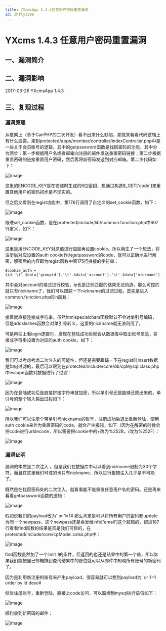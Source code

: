 ```yaml
---
title: YXcmsApp 1.4.3任意用户密码重置漏洞
id: zhfly3296
---
```


# YXcms 1.4.3 任意用户密码重置漏洞

## 一、漏洞简介

## 二、漏洞影响

2017-03-26 YXcmsApp 1.4.3

## 三、复现过程

### 漏洞原理

从框架上（基于CanPHP的二次开发）看不出来什么缺陷，那就来看看代码逻辑上有什么披露。来到protected/apps/member/controller/indexController.php中是一些关于会员账号的逻辑，其中的getpassword函数是找回密码的功能，其中分为两步：第一步根据用户名或者邮箱向注册的邮件发送重置密码链接；第二步根据重置密码的链接重置用户密码，然后再将新密码发送到对应邮箱。第二步代码如下：

![image](../img/3fba99f8a4593a7aee95add3355cc943.png)

这里的ENCODE_KEY是在安装时生成的6位密钥，想通过构造$_GET['code']来重置其他用户的密码初步是不现实的。

但之后又看到在regist功能中，第176行调用了自定义的set_cookie函数，如下：

![image](../img/ad681d3c6ce7cc9d9214ec1e3094fcd4.png)

跟进set_cookie函数，是在protected/include/lib/common.function.php中607行定义，如下：

![image](../img/7a315c757fb8080db3a612c88476d352.png)

这里是用ENCODE_KEY对原值进行加密再设置cookie。所以萌生了一个想法，将注册后对应设置的auth cookie作为getpassword的code，就可以正确地进行解密，解密后的内容即为regist函数中第175行拼接的字符串：

```
$cookie_auth = $id.'\t'.$data['groupid'].'\t'.$data['account'].'\t'.$data['nickname'].'\t'.$data['lastip']; 
```

其中会对account的格式进行校验，ip也是正则匹配的结果无法伪造，那么可控的就只有nickname了，我们可以跟踪一下nickname的过滤过程，首先是进入common.function.php的in函数：

![image](../img/b67f79f7733324d0ca8a491b6d75a38c.png)

接着就直接连接成字符串，虽然htmlspecialchars函数默认不会对单引号编码，但是addslashes函数会对单引号转义，这里的nickname就无法利用了。

可是再往上看login逻辑时，发现在登陆成功后就会从数据库中取出账号信息，拼接成字符串设置为对应的auth cookie，如下：

![image](../img/f145b99a356b252e3be0ca2545bad31b.png)

我们可以考虑考虑二次注入的可能性，但还是需要跟踪一下在regist时insert数据是如何过滤的，最后可以跟到在protected/include/core/db/cpMysql.class.php中escape函数对数据进行了过滤：

![image](../img/c7c7a052cc909b631aa3b9c47180656d.png)

因为在登陆成功后是直接拼接字符串就加密，所以单引号还是能够还原出来的，单引号的整个输入输出过程如下：

![image](../img/7981e07101695a94f7592a6ea8c8abb6.png)

所以我们可以注册个带单引号nickname的账号，注册成功后退出重新登陆，使用auth cookie来作为重置密码的code，就会产生报错，如下（因为在解密的时候会把code进行urldecode，所以需要把cookie中的+改为%252B，/改为%252F）：

![image](../img/380bb87206d528e049f382c0a93045a1.png)

### 漏洞证明

漏洞的本质是二次注入 ，但是我们在数据库中可以看到nickname限制为30个字符，而且在这里我们可控的也只有nickname，所以进行报错注入几乎是不可能了。

既然是在找回密码处的二次注入，就看看能不能重置任意用户名的密码。还是再来看看getpassword函数的逻辑：

![image](../img/3fba99f8a4593a7aee95add3355cc943.png)

假如说我们的payload改为' or 1=1# 那么肯定是可以将所有用户的密码都update为同一个newpass，这个newpass还是会发给info['email']这个邮箱的，跟进187行看看find函数的结果是否是我们可控的，在protected/include/core/cpModel.calss.php中：

![image](../img/18cf696515a47f9e1b587f823b6fa212.png)

find函数虽然加了一个limit 1的条件，但返回的也还是结果中的第一个值，所以如果我们能把自己邮箱排到查询结果中的首位就可以从邮件中知晓所有账号的新密码了。

因为是利用新注册的账号来产生payload，很容易就可以想到payload为' or 1=1 order by id desc#

然后注册账号，重新登陆，直接上code访问，可以监控到mysql执行语句如下：

![image](../img/37af185c6bd926f25bdd8624816d2c2a.png)

顺利收到新密码的邮件：

![image](../img/e3807117c6d59bcbbf679f7a1ce11d9d.png)